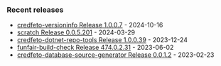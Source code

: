 <!-- ### Hi there 👋 -->

### Recent releases
<!-- recent_releases starts -->
* [credfeto-versioninfo Release 1.0.0.7](https://github.com/credfeto/credfeto-versioninfo/releases/tag/v1.0.0.7) - 2024-10-16
* [scratch Release 0.0.5.201](https://github.com/credfeto/scratch/releases/tag/v0.0.5.201) - 2024-03-29
* [credfeto-dotnet-repo-tools Release 1.0.0.39](https://github.com/credfeto/credfeto-dotnet-repo-tools/releases/tag/v1.0.0.39) - 2023-12-24
* [funfair-build-check Release 474.0.2.31](https://github.com/funfair-tech/funfair-build-check/releases/tag/v474.0.2.31) - 2023-06-02
* [credfeto-database-source-generator Release 0.0.1.2](https://github.com/credfeto/credfeto-database-source-generator/releases/tag/v0.0.1.2) - 2023-02-23
<!-- recent_releases ends -->


<!--
**credfeto/credfeto** is a ✨ _special_ ✨ repository because its `README.md` (this file) appears on your GitHub profile.

Here are some ideas to get you started:

- 🔭 I’m currently working on ...
- 🌱 I’m currently learning ...
- 👯 I’m looking to collaborate on ...
- 🤔 I’m looking for help with ...
- 💬 Ask me about ...
- 📫 How to reach me: ...
- 😄 Pronouns: ...
- ⚡ Fun fact: ...
-->
